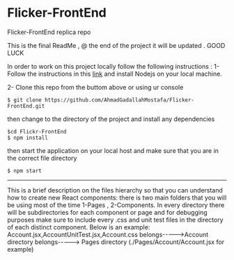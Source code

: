 # Flicker-FrontEnd
Flicker-FrontEnd replica repo

This is the final ReadMe , @ the end of the project it will be updated . GOOD LUCK


In order to work on this project locally follow the following instructions :
1- Follow the instructions in this [link](https://nodejs.org/en/download/) and install Nodejs on your local machine. 

2- Clone this repo from the buttom above or using ur console
```
$ git clone https://github.com/AhmadGadallahMostafa/Flicker-FrontEnd.git
```
then change to the directory of the project and install any dependencies
```
$cd Flickr-FrontEnd
$ npm install
```
then start the application on your local host and make sure that you are in the correct file directory
```
$ npm start
```
***
This is a brief description on the files hierarchy so that you can understand how to create new React components:
there is two main folders that you will be using most of the time 1-Pages , 2-Components.
In every directory there will be subdirectories for each component or page and for debugging purposes make sure to include every .css and unit test files in the directory of each distinct component. Below is an example:
Account.jsx,AccountUnitTest.jsx,Account.css belongs----->Account directory belongs-----> Pages directory (./Pages/Account/Account.jsx for example) 
